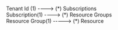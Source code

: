 Tenant Id (1) ----> (\*) Subscriptions  
Subscription(1) ----> (\*) Resource Groups  
Resource Group(1) -----> (\*) Resource